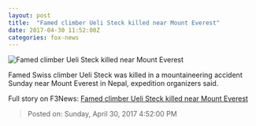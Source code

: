 ```yaml
---
layout: post
title:  "Famed climber Ueli Steck killed near Mount Everest"
date: 2017-04-30 11:52:00Z
categories: fox-news
---
```


![Famed climber Ueli Steck killed near Mount Everest](http://a57.foxnews.com/images.foxnews.com/content/fox-news/world/2017/04/30/famed-climber-ueli-steck-killed-near-mount-everest/_jcr_content/par/featured-media/media-0.img.jpg/0/0/1493553502520.jpg?ve=1)

Famed Swiss climber Ueli Steck was killed in a mountaineering accident Sunday near Mount Everest in Nepal, expedition organizers said.


Full story on F3News: [Famed climber Ueli Steck killed near Mount Everest](http://www.f3nws.com/n/HcggxC)

> Posted on: Sunday, April 30, 2017 4:52:00 PM
